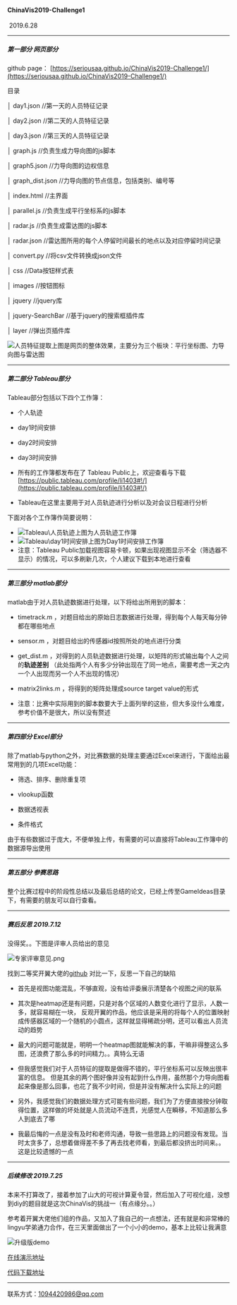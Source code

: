 #### ChinaVis2019-Challenge1

 2019.6.28

---

##### 第一部分 网页部分

github page： [https://seriousaa.github.io/ChinaVis2019-Challenge1/](https://seriousaa.github.io/ChinaVis2019-Challenge1/)

目录

│  day1.json //第一天的人员特征记录

│  day2.json //第二天的人员特征记录

│  day3.json //第三天的人员特征记录

│  graph.js //负责生成力导向图的js脚本

│  graph5.json //力导向图的边权信息

│  graph_dist.json //力导向图的节点信息，包括类别、编号等

│  index.html //主界面

│  parallel.js //负责生成平行坐标系的js脚本

│  radar.js //负责生成雷达图的js脚本

│  radar.json //雷达图所用的每个人停留时间最长的地点以及对应停留时间记录

│  convert.py //将csv文件转换成json文件

│ css //Data按钮样式表

│ images //按钮图标

│ jquery //jquery库

│ jquery-SearchBar //基于jquery的搜索框插件库

│ layer //弹出页插件库

![人员特征提取](人员特征提取.jpg)上图是网页的整体效果，主要分为三个板块：平行坐标图、力导向图与雷达图

---

##### 第二部分 Tableau部分

Tableau部分包括以下四个工作簿：

- 个人轨迹

- day1时间安排

- day2时间安排

- day3时间安排

- 所有的工作簿都发布在了 Tableau Public上，欢迎查看与下载 [https://public.tableau.com/profile/li1403#!/](https://public.tableau.com/profile/li1403#!/)

- Tableau在这里主要用于对人员轨迹进行分析以及对会议日程进行分析

下面对各个工作簿作简要说明：

- ![Tableau\人员轨迹](人员轨迹.jpg)上图为人员轨迹工作簿
- ![Tableau\day1时间安排](day1时间安排.jpg)上图为Day1时间安排工作簿
- 注意：Tableau Public加载视图容易卡顿，如果出现视图显示不全（筛选器不显示）的情况，可以多刷新几次，个人建议下载到本地进行查看

---

##### 第三部分 matlab部分

matlab由于对人员轨迹数据进行处理，以下将给出所用到的脚本：

- timetrack.m ，对题目给出的原始日志数据进行处理，得到每个人每天每分钟都在哪些地点

- sensor.m  ，对题目给出的传感器id按照所处的地点进行分类

- get_dist.m ，对得到的人员轨迹数据进行处理，以矩阵的形式输出每个人之间的**轨迹差别** （此处指两个人有多少分钟出现在了同一地点，需要考虑一天之内一个人出现而另一个人不出现的情况）

- matrix2links.m ，将得到的矩阵处理成source target value的形式

- 注意：比赛中实际用到的脚本数要大于上面列举的这些，但大多没什么难度，参考价值不是很大，所以没有赘述

---

##### 第四部分 Excel部分

除了matlab与python之外，对比赛数据的处理主要通过Excel来进行，下面给出最常用到的几项Excel功能：

- 筛选、排序、删除重复项

- vlookup函数

- 数据透视表

- 条件格式

由于有些数据过于庞大，不便单独上传，有需要的可以直接将Tableau工作簿中的数据源导出使用

---

##### 第五部分 参赛思路

整个比赛过程中的阶段性总结以及最后总结的论文，已经上传至GameIdeas目录下，有需要的朋友可以自行查看。

---
##### 赛后反思 2019.7.12

没得奖。。下图是评审人员给出的意见

![专家评审意见.png](专家评审意见.png)

找到二等奖开翼大佬的[github](https://github.com/Kaiyiwing/Chinavis2019)
对比一下，反思一下自己的缺陷

- 首先是视图功能混乱，不够直观，没有给评委展示清楚各个视图之间的联系

- 其次是heatmap还是有问题，只是对各个区域的人数变化进行了显示，人数一多，就容易糊在一块，
反观开翼的作品，他应该是采用的将每个人的位置映射成传感器区域的一个随机的小圆点，这样就显得稀疏分明，还可以看出人员流动的趋势

- 最大的问题可能就是，明明一个heatmap图就能解决的事，干嘛非得整这么多图，还浪费了那么多的时间精力。。真特么无语

- 但我感觉我们对于人员特征的提取是做得不错的，平行坐标系可以反映出很丰富的信息。
但是其余的两个图好像并没有起到什么作用，虽然那个力导向图看起来像是那么回事，也花了我不少时间，但是并没有解决什么实际上的问题

- 另外，我感觉我们的数据处理方式可能有些问题，我们为了方便直接按分钟取得位置，这样做的坏处就是人员流动不连贯，光感觉人在瞬移，不知道那么多人到底去了哪

- 我最后悔的一点是没有及时和老师沟通，导致一些思路上的问题没有发现。当时太贪多了，总想着做得差不多了再去找老师看，到最后都没挤出时间来。。这是比较遗憾的一点

---

##### 后续修改 2019.7.25

本来不打算改了，接着参加了山大的可视计算夏令营，然后加入了可视化组，没想到diy的题目就是这次ChinaVis的挑战一（有点缘分。。）

参考着开翼大佬他们组的作品，又加入了我自己的一点想法，还有就是和非常棒的lingyu学弟通力合作，在三天里面做出了一个小小的demo，基本上比较让我满意

![升级版demo](update.png)

[在线演示地址](https://seriousaa.github.io/SDU-VIS-DIY/)

[代码下载地址](https://github.com/seriousAA/SDU-VIS-DIY)

---

联系方式：1094420986@qq.com

